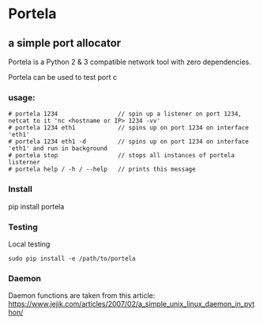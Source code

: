 # Portela
## a simple port allocator

Portela is a Python 2 & 3 compatible network tool with zero dependencies.

Portela can be used to test port c
### usage:
```
# portela 1234                 // spin up a listener on port 1234, netcat to it 'nc <hostname or IP> 1234 -vv'
# portela 1234 eth1            // spins up on port 1234 on interface 'eth1'
# portela 1234 eth1 -d         // spins up on port 1234 on interface 'eth1' and run in background
# portela stop                 // stops all instances of portela listerner
# portela help / -h / --help   // prints this message
```

### Install

pip install portela

### Testing
Local testing

    sudo pip install -e /path/to/portela


### Daemon
Daemon functions are taken from this article: https://www.jejik.com/articles/2007/02/a_simple_unix_linux_daemon_in_python/